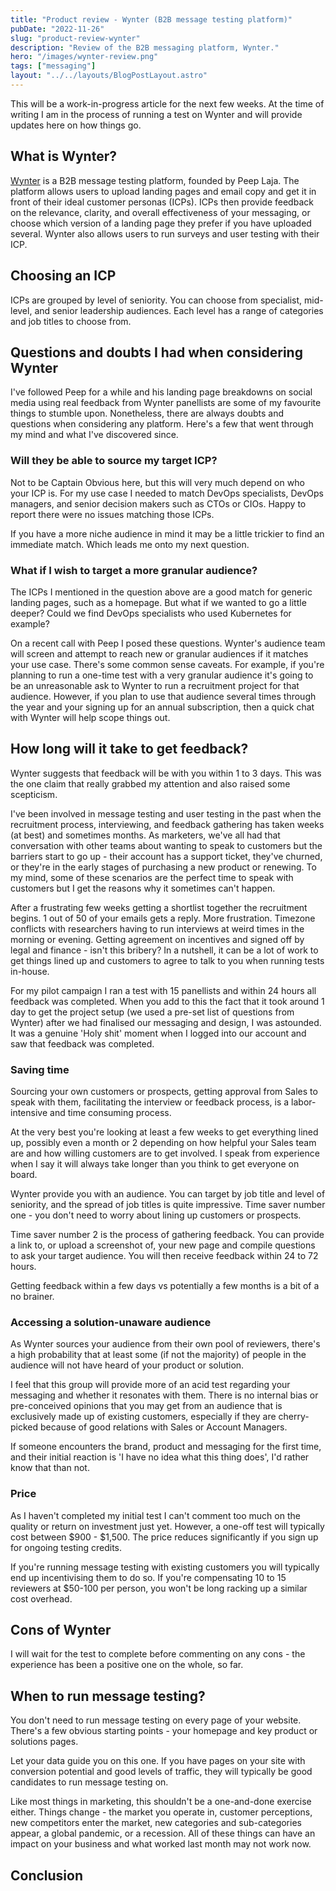 ```yaml
---
title: "Product review - Wynter (B2B message testing platform)"
pubDate: "2022-11-26"
slug: "product-review-wynter"
description: "Review of the B2B messaging platform, Wynter."
hero: "/images/wynter-review.png"
tags: ["messaging"]
layout: "../../layouts/BlogPostLayout.astro"
---
```


This will be a work-in-progress article for the next few weeks. At the time of writing I am in the process of running a test on Wynter and will provide updates here on how things go.

## What is Wynter?
[Wynter](https://wynter.com/) is a B2B message testing platform, founded by Peep Laja. The platform allows users to upload landing pages and email copy and get it in front of their ideal customer personas (ICPs). ICPs then provide feedback on the relevance, clarity, and overall effectiveness of your messaging, or choose which version of a landing page they prefer if you have uploaded several. Wynter also allows users to run surveys and user testing with their ICP. 

## Choosing an ICP
ICPs are grouped by level of seniority. You can choose from specialist, mid-level, and senior leadership audiences. Each level has a range of categories and job titles to choose from.

## Questions and doubts I had when considering Wynter
I've followed Peep for a while and his landing page breakdowns on social media using real feedback from Wynter panellists are some of my favourite things to stumble upon. Nonetheless, there are always doubts and questions when considering any platform. Here's a few that went through my mind and what I've discovered since.

### Will they be able to source my target ICP?
Not to be Captain Obvious here, but this will very much depend on who your ICP is. For my use case I needed to match DevOps specialists, DevOps managers, and senior decision makers such as CTOs or CIOs. Happy to report there were no issues matching those ICPs.

If you have a more niche audience in mind it may be a little trickier to find an immediate match. Which leads me onto my next question.

### What if I wish to target a more granular audience?
The ICPs I mentioned in the question above are a good match for generic landing pages, such as a homepage. But what if we wanted to go a little deeper? Could we find DevOps specialists who used Kubernetes for example? 

On a recent call with Peep I posed these questions. Wynter's audience team will screen and attempt to reach new or granular audiences if it matches your use case. There's some common sense caveats. For example, if you're planning to run a one-time test with a very granular audience it's going to be an unreasonable ask to Wynter to run a recruitment project for that audience. However, if you plan to use that audience several times through the year and your signing up for an annual subscription, then a quick chat with Wynter will help scope things out.

## How long will it take to get feedback?
Wynter suggests that feedback will be with you within 1 to 3 days. This was the one claim that really grabbed my attention and also raised some scepticism. 

I've been involved in message testing and user testing in the past when the recruitment process, interviewing, and feedback gathering has taken weeks (at best) and sometimes months. As marketers, we've all had that conversation with other teams about wanting to speak to customers but the barriers start to go up - their account has a support ticket, they've churned, or they're in the early stages of purchasing a new product or renewing. To my mind, some of these scenarios are the perfect time to speak with customers but I get the reasons why it sometimes can't happen.

After a frustrating few weeks getting a shortlist together the recruitment begins. 1 out of 50 of your emails gets a reply. More frustration. Timezone conflicts with researchers having to run interviews at weird times in the morning or evening. Getting agreement on incentives and signed off by legal and finance - isn't this bribery? In a nutshell, it can be a lot of work to get things lined up and customers to agree to talk to you when running tests in-house.

For my pilot campaign I ran a test with 15 panellists and within 24 hours all feedback was completed. When you add to this the fact that it took around 1 day to get the project setup (we used a pre-set list of questions from Wynter) after we had finalised our messaging and design, I was astounded. It was a genuine 'Holy shit' moment when I logged into our account and saw that feedback was completed. 

### Saving time
Sourcing your own customers or prospects, getting approval from Sales to speak with them, facilitating the interview or feedback process, is a labor-intensive and time consuming process.

At the very best you're looking at least a few weeks to get everything lined up, possibly even a month or 2 depending on how helpful your Sales team are and how willing customers are to get involved. I speak from experience when I say it will always take longer than you think to get everyone on board.

Wynter provide you with an audience. You can target by job title and level of seniority, and the spread of job titles is quite impressive. Time saver number one - you don't need to worry about lining up customers or prospects.

Time saver number 2 is the process of gathering feedback. You can provide a link to, or upload a screenshot of, your new page and compile questions to ask your target audience. You will then receive feedback within 24 to 72 hours.

Getting feedback within a few days vs potentially a few months is a bit of a no brainer.

### Accessing a solution-unaware audience
As Wynter sources your audience from their own pool of reviewers, there's a high probability that at least some (if not the majority) of people in the audience will not have heard of your product or solution.

I feel that this group will provide more of an acid test regarding your messaging and whether it resonates with them. There is no internal bias or pre-conceived opinions that you may get from an audience that is exclusively made up of existing customers, especially if  they are cherry-picked because of good relations with Sales or Account Managers.

If someone encounters the brand, product and messaging for the first time, and their initial reaction is 'I have no idea what this thing does', I'd rather know that than not.

### Price
As I haven't completed my initial test I can't comment too much on the quality or return on investment just yet. However, a one-off test will typically cost between $900 - $1,500. The price reduces significantly if you sign up for ongoing testing credits.

If you're running message testing with existing customers you will typically end up incentivising them to do so. If you're compensating 10 to 15 reviewers at $50-100 per person, you won't be long racking up a similar cost overhead.

## Cons of Wynter
I will wait for the test to complete before commenting on any cons - the experience has been a positive one on the whole, so far.

## When to run message testing?
You don't need to run message testing on every page of your website. There's a few obvious starting points - your homepage and key product or solutions pages. 

Let your data guide you on this one. If you have pages on your site with conversion potential and good levels of traffic, they will typically be good candidates to run message testing on.

Like most things in marketing, this shouldn't be a one-and-done exercise either. Things change - the market you operate in, customer perceptions, new competitors enter the market, new categories and sub-categories appear, a global pandemic, or a recession. All of these things can have an impact on your business and what worked last month may not work now. 

## Conclusion
